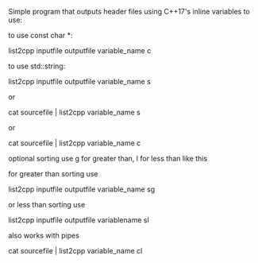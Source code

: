 Simple program that outputs header files using C++17's
inline variables to use:


to use const char *:

list2cpp inputfile outputfile variable_name c

to use std::string:

list2cpp inputfile outputfile variable_name s

or

cat sourcefile  | list2cpp variable_name s

or

cat sourcefile  | list2cpp variable_name c

optional sorting use g for greater than, l for less than like this

for greater than sorting use

list2cpp inputfile outputfile variable_name sg

or less than sorting use

list2cpp inputfile outputfile variablename sl

also works with pipes

cat sourcefile | list2cpp variable_name cl


